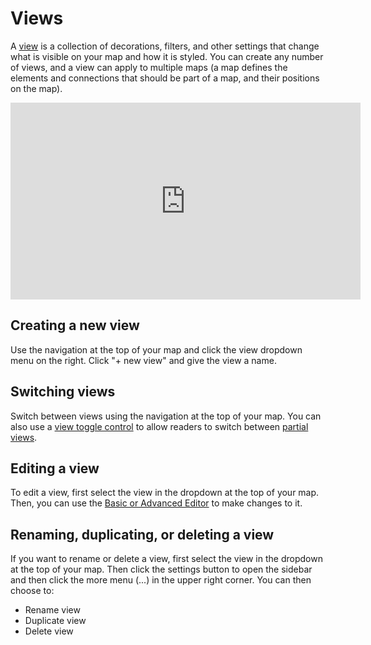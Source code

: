 # Views

A [view](/overview/kumus-architecture.html#views) is a collection of decorations, filters, and other settings that change what is visible on your map and how it is styled. You can create any number of views, and a view can apply to multiple maps (a map defines the elements and connections that should be part of a map, and their positions on the map).

<p><iframe width="560" height="315" src="https://www.youtube.com/embed/3zyf7sbgO7I" frameborder="0" allowfullscreen></iframe></p>

## Creating a new view
Use the navigation at the top of your map and click the view dropdown menu on the right. Click "+ new view" and give the view a name.

## Switching views
Switch between views using the navigation at the top of your map. You can also use a [view toggle control](/guides/controls/view-toggle-control.html) to allow readers to switch between [partial views](/guides/partial-views.html).

## Editing a view
To edit a view, first select the view in the dropdown at the top of your map. Then, you can use the [Basic or Advanced Editor](/overview/view-editors.md) to make changes to it.

## Renaming, duplicating, or deleting a view
If you want to rename or delete a view, first select the view in the dropdown at the top of your map. Then click the settings button to open the sidebar and then click the more menu (...) in the upper right corner. You can then choose to:

* Rename view
* Duplicate view
* Delete view



